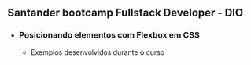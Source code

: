 ## Santander bootcamp Fullstack Developer - DIO

- ### Posicionando elementos com Flexbox em CSS
  
  - Exemplos desenvolvidos durante o curso

